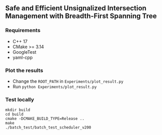 ## Safe and Efficient Unsignalized Intersection Management with Breadth-First Spanning Tree

### Requirements

- C++ 17
- CMake >= 3.14
- GoogleTest
- yaml-cpp

### Plot the results
- Change the `ROOT_PATH` in `Experiments/plot_result.py`
- Run `python Experiments/plot_result.py`

### Test locally
```
mkdir build
cd build 
cmake -DCMAKE_BUILD_TYPE=Release ..
make
./batch_test/batch_test_scheduler_v200
```